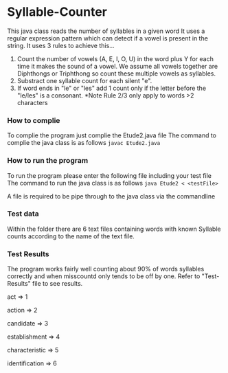 # Syllable-Counter
This java class reads the number of syllables in a given word
It uses a regular expression pattern which can detect if a vowel is present in the string.
It uses 3 rules to achieve this...

1. Count the number of vowels (A, E, I, O, U) in the word plus Y for each time it makes the sound of a vowel.
We assume all vowels together are Diphthongs or Triphthong so count these multiple vowels as syllables.
2. Substract one syllable count for each silent "e".
3. If word ends in "le" or "les" add 1 count only if the letter before the "le/les" is a consonant.
*Note Rule 2/3 only apply to words >2 characters


### How to complie
To complie the program just complie the Etude2.java file
The command to complie the java class is as follows
```javac Etude2.java```

### How to run the program
To run the program please enter the following file including your test file
The command to run the java class is as follows
```java Etude2 < <testFile>```

A file is required to be pipe through to the java class via the commandline

### Test data
Within the folder there are 6 text files containing words with known Syllable counts according to the name of the text file.

### Test Results
The program works fairly well counting about 90% of words syllables correctly and when misscountd only tends to be off by one.
Refer to "Test-Results" file to see results.

act => 1

action => 2

candidate => 3

establishment => 4

characteristic => 5

identification => 6

